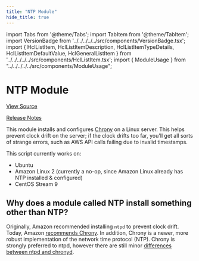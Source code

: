 ```yaml
---
title: "NTP Module"
hide_title: true
---
```


import Tabs from '@theme/Tabs';
import TabItem from '@theme/TabItem';
import VersionBadge from '../../../../../src/components/VersionBadge.tsx';
import { HclListItem, HclListItemDescription, HclListItemTypeDetails, HclListItemDefaultValue, HclGeneralListItem } from '../../../../../src/components/HclListItem.tsx';
import { ModuleUsage } from "../../../../../src/components/ModuleUsage";

<VersionBadge repoTitle="Security Modules" version="1.1.0" lastModifiedVersion="0.74.2"/>

# NTP Module

<a href="https://github.com/gruntwork-io/terraform-aws-security/tree/v1.1.0/modules/ntp" className="link-button" title="View the source code for this module in GitHub.">View Source</a>

<a href="https://github.com/gruntwork-io/terraform-aws-security/releases/tag/v0.74.2" className="link-button" title="Release notes for only versions which impacted this module.">Release Notes</a>

This module installs and configures [Chrony](https://chrony.tuxfamily.org/) on a Linux server. This helps prevent clock drift on the
server; if the clock drifts too far, you'll get all sorts of strange errors, such as AWS API calls failing due to
invalid timestamps.

This script currently works on:

*   Ubuntu
*   Amazon Linux 2 (currently a no-op, since Amazon Linux already has NTP installed & configured)
*   CentOS Stream 9

## Why does a module called NTP install something other than NTP?

Originally, Amazon recommended installing `ntpd` to prevent clock drift. Today, Amazon [recommends Chrony](https://docs.aws.amazon.com/AWSEC2/latest/UserGuide/set-time.html). In addition, Chrony is a newer, more robust implementation of the network time protocol (NTP). Chrony is strongly preferred to ntpd, however there are still minor [differences between ntpd and chronyd](https://access.redhat.com/documentation/en-us/red_hat_enterprise_linux/7/html/system_administrators_guide/ch-configuring_ntp_using_the_chrony_suite#sect-differences_between_ntpd_and_chronyd).

<!-- ##DOCS-SOURCER-START
{
  "originalSources": [
    "https://github.com/gruntwork-io/terraform-aws-security/tree/v1.1.0/modules/ntp/readme.md",
    "https://github.com/gruntwork-io/terraform-aws-security/tree/v1.1.0/modules/ntp/variables.tf",
    "https://github.com/gruntwork-io/terraform-aws-security/tree/v1.1.0/modules/ntp/outputs.tf"
  ],
  "sourcePlugin": "module-catalog-api",
  "hash": "2f00802fe75ccecf17694ade5102d7e1"
}
##DOCS-SOURCER-END -->
